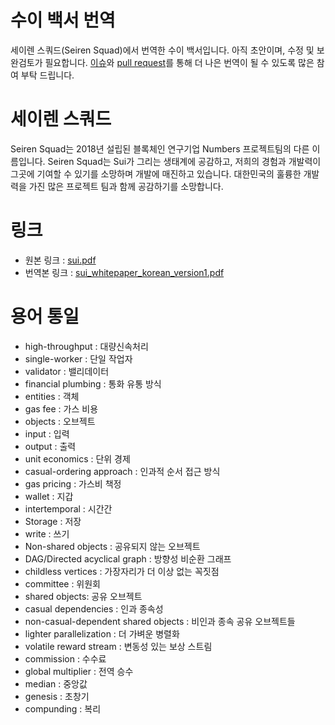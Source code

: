 # 수이 백서 번역

세이렌 스쿼드(Seiren Squad)에서 번역한 수이 백서입니다.
아직 초안이며, 수정 및 보완검토가 필요합니다. [이슈](https://github.com/seirensquad/sui/issues)와 [pull request](https://github.com/seirensquad/sui/pulls)를 통해 더 나은 번역이 될 수 있도록 많은 참여 부탁 드립니다.


# 세이렌 스쿼드
Seiren Squad는 2018년 설립된 블록체인 연구기업 Numbers 프로젝트팀의 다른 이름입니다. Seiren Squad는 Sui가 그리는 생태계에 공감하고, 저희의 경험과 개발력이 그곳에 기여할 수
있기를 소망하며 개발에 매진하고 있습니다. 대한민국의 훌륭한 개발력을 가진 많은 프로젝트 팀과 함께 공감하기를 소망합니다.


# 링크

* 원본 링크 : [sui.pdf](https://docs.sui.io/paper/sui.pdf)
* 번역본 링크 : [sui_whitepaper_korean_version1.pdf](https://www.seiren.xyz/sui-korean.pdf)

# 용어 통일

* high-throughput : 대량신속처리
* single-worker : 단일 작업자
* validator : 밸리데이터
* financial plumbing : 통화 유통 방식
* entities : 객체
* gas fee : 가스 비용
* objects : 오브젝트
* input : 입력
* output : 출력
* unit economics : 단위 경제
* casual-ordering approach : 인과적 순서 접근 방식
* gas pricing : 가스비 책정
* wallet : 지갑
* intertemporal : 시간간
* Storage : 저장
* write : 쓰기
* Non-shared objects : 공유되지 않는 오브젝트
* DAG/Directed acyclical graph : 방향성 비순환 그래프
* childless vertices : 가장자리가 더 이상 없는 꼭짓점
* committee : 위원회
* shared objects: 공유 오브젝트
* casual dependencies : 인과 종속성
* non-casual-dependent shared objects : 비인과 종속 공유 오브젝트들
* lighter parallelization : 더 가벼운 병렬화
* volatile reward stream : 변동성 있는 보상 스트림
* commission : 수수료
* global multiplier : 전역 승수
* median : 중앙값
* genesis : 초창기
* compunding : 복리

